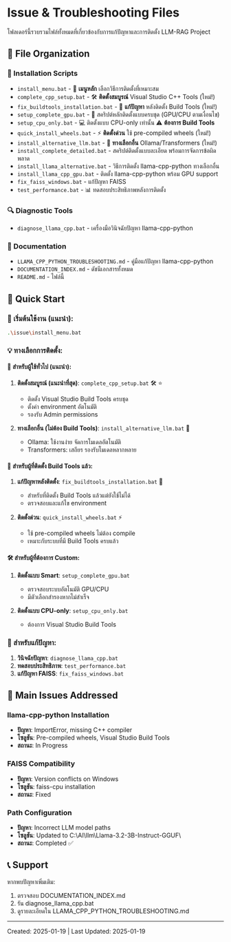 # Issue & Troubleshooting Files

โฟลเดอร์นี้รวบรวมไฟล์ทั้งหมดที่เกี่ยวข้องกับการแก้ปัญหาและการติดตั้ง LLM-RAG Project

## 📁 File Organization

### 🔧 Installation Scripts
- `install_menu.bat` - 🎯 **เมนูหลัก** เลือกวิธีการติดตั้งที่เหมาะสม
- `complete_cpp_setup.bat` - 🛠️ **ติดตั้งสมบูรณ์** Visual Studio C++ Tools (ใหม่!)
- `fix_buildtools_installation.bat` - 🔧 **แก้ปัญหา** หลังติดตั้ง Build Tools (ใหม่!)
- `setup_complete_gpu.bat` - 🚀 สคริปต์หลักติดตั้งแบบครบชุด (GPU/CPU ตามเงื่อนไข)
- `setup_cpu_only.bat` - 💻 ติดตั้งแบบ CPU-only เท่านั้น ⚠️ **ต้องการ Build Tools**
- `quick_install_wheels.bat` - ⚡ **ติดตั้งด่วน** ใช้ pre-compiled wheels (ใหม่!)
- `install_alternative_llm.bat` - 🔄 **ทางเลือกอื่น** Ollama/Transformers (ใหม่!)
- `install_complete_detailed.bat` - สคริปต์ติดตั้งแบบละเอียด พร้อมการจัดการข้อผิดพลาด
- `install_llama_alternative.bat` - วิธีการติดตั้ง llama-cpp-python ทางเลือกอื่น
- `install_llama_cpp_gpu.bat` - ติดตั้ง llama-cpp-python พร้อม GPU support
- `fix_faiss_windows.bat` - แก้ปัญหา FAISS
- `test_performance.bat` - 📊 ทดสอบประสิทธิภาพหลังการติดตั้ง

### 🔍 Diagnostic Tools
- `diagnose_llama_cpp.bat` - เครื่องมือวินิจฉัยปัญหา llama-cpp-python

### 📖 Documentation
- `LLAMA_CPP_PYTHON_TROUBLESHOOTING.md` - คู่มือแก้ปัญหา llama-cpp-python
- `DOCUMENTATION_INDEX.md` - ดัชนีเอกสารทั้งหมด
- `README.md` - ไฟล์นี้

## 🚀 Quick Start

### 🎯 เริ่มต้นใช้งาน (แนะนำ):
```bash
.\issue\install_menu.bat
```

### 💡 ทางเลือกการติดตั้ง:

#### 🚀 **สำหรับผู้ใช้ทั่วไป (แนะนำ)**:
1. **ติดตั้งสมบูรณ์ (แนะนำที่สุด)**: `complete_cpp_setup.bat` 🛠️ ⭐
   - ติดตั้ง Visual Studio Build Tools ครบชุด
   - ตั้งค่า environment อัตโนมัติ
   - รองรับ Admin permissions

2. **ทางเลือกอื่น (ไม่ต้อง Build Tools)**: `install_alternative_llm.bat` 🔄
   - Ollama: ใช้งานง่าย จัดการโมเดลอัตโนมัติ
   - Transformers: เสถียร รองรับโมเดลหลากหลาย

#### 🔧 **สำหรับผู้ที่ติดตั้ง Build Tools แล้ว**:
1. **แก้ปัญหาหลังติดตั้ง**: `fix_buildtools_installation.bat` 🔧
   - สำหรับที่ติดตั้ง Build Tools แล้วแต่ยังใช้ไม่ได้
   - ตรวจสอบและแก้ไข environment

2. **ติดตั้งด่วน**: `quick_install_wheels.bat` ⚡
   - ใช้ pre-compiled wheels ไม่ต้อง compile
   - เหมาะกับระบบที่มี Build Tools ครบแล้ว

#### 🛠️ **สำหรับผู้ที่ต้องการ Custom**:
1. **ติดตั้งแบบ Smart**: `setup_complete_gpu.bat`
   - ตรวจสอบระบบอัตโนมัติ GPU/CPU
   - มีตัวเลือกสำรองหากไม่สำเร็จ

2. **ติดตั้งแบบ CPU-only**: `setup_cpu_only.bat`
   - ต้องการ Visual Studio Build Tools

### 🔧 สำหรับแก้ปัญหา:
1. **วินิจฉัยปัญหา**: `diagnose_llama_cpp.bat`
2. **ทดสอบประสิทธิภาพ**: `test_performance.bat`
3. **แก้ปัญหา FAISS**: `fix_faiss_windows.bat`

## 🎯 Main Issues Addressed

### llama-cpp-python Installation
- **ปัญหา**: ImportError, missing C++ compiler
- **โซลูชัน**: Pre-compiled wheels, Visual Studio Build Tools
- **สถานะ**: In Progress

### FAISS Compatibility
- **ปัญหา**: Version conflicts on Windows
- **โซลูชัน**: faiss-cpu installation
- **สถานะ**: Fixed

### Path Configuration
- **ปัญหา**: Incorrect LLM model paths
- **โซลูชัน**: Updated to C:\AI\llm\Llama-3.2-3B-Instruct-GGUF\
- **สถานะ**: Completed ✅

## 📞 Support

หากพบปัญหาเพิ่มเติม:
1. ตรวจสอบ DOCUMENTATION_INDEX.md
2. รัน diagnose_llama_cpp.bat
3. ดูรายละเอียดใน LLAMA_CPP_PYTHON_TROUBLESHOOTING.md

---
Created: 2025-01-19 | Last Updated: 2025-01-19
